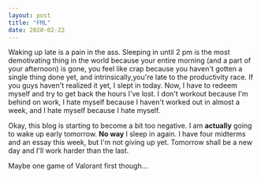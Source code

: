 ```yaml
---
layout: post
title: "FML"
date: 2020-02-22
---
```


Waking up late is a pain in the ass. Sleeping in until 2 pm is the most demotivating thing in the world because your entire morning (and a part of your afternoon) is gone, you feel like crap because you haven't
gotten a single thing done yet, and intrinsically,you're late to the productivity race. If you guys haven't realized it yet, I slept in today. Now, I have to redeem myself and try to get back the hours I've lost. 
I don't workout because I'm behind on work, I hate myself because I haven't worked out in almost a week, and I hate myself because I hate myself.

Okay, this blog is starting to become a bit too negative. I am **actually** going to wake up early tomorrow. **No way** I sleep in again. I have four midterms and an essay this week, but I'm not giving up yet. Tomorrow
shall be a new day and I'll work harder than the last.

Maybe one game of Valorant first though...